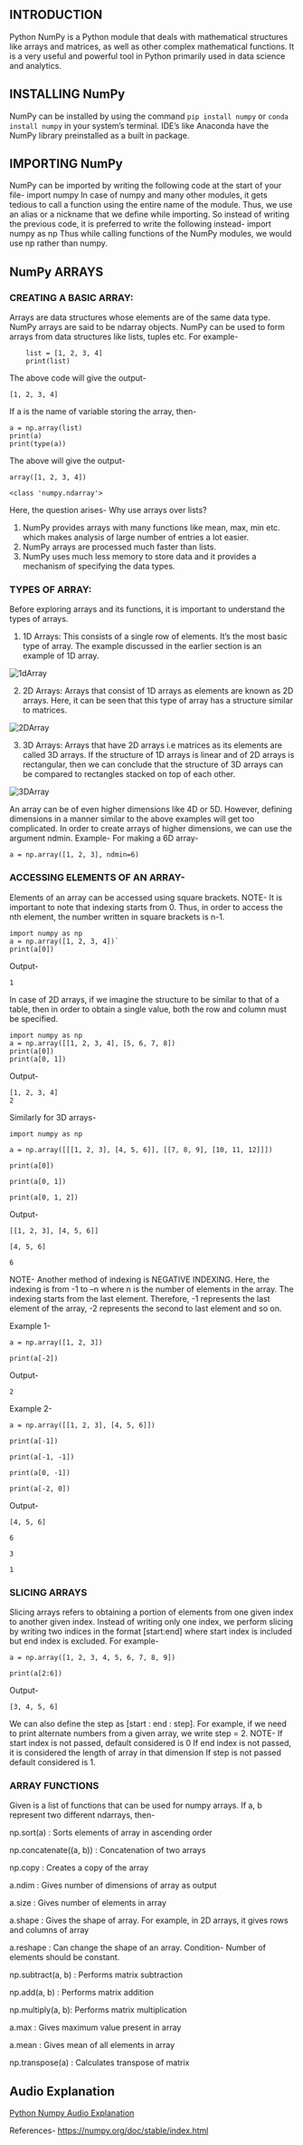 ## INTRODUCTION
Python NumPy is a Python module that deals with mathematical structures like arrays and matrices, as well as other complex mathematical functions. It is a very useful and powerful tool in Python primarily used in data science and analytics.

## INSTALLING NumPy
NumPy can be installed by using the command
` pip install numpy `
or 
` conda install numpy `
in your system’s terminal.
IDE’s like Anaconda have the NumPy library preinstalled as a built in package.

## IMPORTING NumPy
NumPy can be imported by writing the following code at the start of your file-
import numpy
In case of numpy and many other modules, it gets tedious to call a function using the entire name of the module. Thus, we use an alias or a nickname that we define while importing.
So instead of writing the previous code, it is preferred to write the following instead-
import numpy as np
Thus while calling functions of the NumPy modules, we would use np rather than numpy.

## NumPy ARRAYS
### CREATING A BASIC ARRAY:
Arrays are data structures whose elements are of the same data type. NumPy arrays are said to be ndarray objects.
NumPy can be used to form arrays from data structures like lists, tuples etc.
For example-

``` 
    list = [1, 2, 3, 4]
    print(list) 
```

The above code will give the output-

```
[1, 2, 3, 4]
```

If a is the name of variable storing the array, then-

```
a = np.array(list)
print(a)
print(type(a))
```

The above will give the output-

```
array([1, 2, 3, 4])

<class 'numpy.ndarray'>
```

Here, the question arises- Why use arrays over lists?
1.	NumPy provides arrays with many functions like mean, max, min etc. which makes analysis of large number of entries a lot easier. 
2.	NumPy arrays are processed much faster than lists.
3.	NumPy uses much less memory to store data and it provides a mechanism of specifying the data types.

### TYPES OF ARRAY:
Before exploring arrays and its functions, it is important to understand the types of arrays.
1.	1D Arrays: This consists of a single row of elements. It’s the most basic type of array. The example discussed in the earlier section is an example of 1D array.

![1dArray](https://github.com/mridu-pant/winter-of-contributing/blob/a7e26f4431489348569e61e2957be992ea4104a2/Python/Python_Numpy/Audio/images/python%20numpy%201d.jpg)

2.	2D Arrays: Arrays that consist of 1D arrays as elements are known as 2D arrays. Here, it can be seen that this type of array has a structure similar to matrices. 

![2DArray](https://github.com/mridu-pant/winter-of-contributing/blob/a7e26f4431489348569e61e2957be992ea4104a2/Python/Python_Numpy/Audio/images/python%20numpy%202d.jpg)

3.	3D Arrays: Arrays that have 2D arrays i.e matrices as its elements are called 3D arrays. 
If the structure of 1D arrays is linear and of 2D arrays is rectangular, then we can conclude that the structure of 3D arrays can be compared to rectangles stacked on top of each other.

![3DArray](https://github.com/mridu-pant/winter-of-contributing/blob/a7e26f4431489348569e61e2957be992ea4104a2/Python/Python_Numpy/Audio/images/python%20numpy%203d.jpg)

An array can be of even higher dimensions like 4D or 5D. However, defining dimensions in a manner similar to the above examples will get too complicated.
In order to create arrays of higher dimensions, we can use the argument ndmin.
Example-
For making a 6D array-

``` 
a = np.array([1, 2, 3], ndmin=6)
```

### ACCESSING ELEMENTS OF AN ARRAY-
Elements of an array can be accessed using square brackets.
NOTE- It is important to note that indexing starts from 0. Thus, in order to access the nth element, the number written in square brackets is n-1.

```
import numpy as np
a = np.array([1, 2, 3, 4])`
print(a[0])
```

Output-

```
1
```

In case of 2D arrays, if we imagine the structure to be similar to that of a table, then in order to obtain a single value, both the row and column must be specified.

```
import numpy as np
a = np.array([[1, 2, 3, 4], [5, 6, 7, 8])
print(a[0])
print(a[0, 1])
```

Output-

```
[1, 2, 3, 4]
2
```

Similarly for 3D arrays-

```
import numpy as np

a = np.array([[[1, 2, 3], [4, 5, 6]], [[7, 8, 9], [10, 11, 12]]])

print(a[0])

print(a[0, 1])

print(a[0, 1, 2])
```

Output-

```
[[1, 2, 3], [4, 5, 6]]

[4, 5, 6]

6
```

NOTE- Another method of indexing is NEGATIVE INDEXING.
Here, the indexing is from -1 to –n where n is the number of elements in the array. The indexing starts from the last element. Therefore, -1 represents the last element of the array, -2 represents the second to last element and so on.

Example 1-

```
a = np.array([1, 2, 3])

print(a[-2])
```

Output-
```
2
```

Example 2-
```
a = np.array([[1, 2, 3], [4, 5, 6]])

print(a[-1])

print(a[-1, -1])

print(a[0, -1])

print(a[-2, 0])
```

Output-

```
[4, 5, 6]

6

3

1
```

### SLICING ARRAYS
Slicing arrays refers to obtaining a portion of elements from one given index to another given index.
Instead of writing only one index, we perform slicing by writing two indices in the format [start:end] where start index is included but end index is excluded. For example-

```
a = np.array([1, 2, 3, 4, 5, 6, 7, 8, 9])

print(a[2:6])
```

Output-

```
[3, 4, 5, 6]
```

We can also define the step as [start : end : step]. For example, if we need to print alternate numbers from a given array, we write step = 2.
NOTE- If start index is not passed, default considered is 0
             If end index is not passed, it is considered the length of array in that dimension
             If step is not passed default considered is 1. 

### ARRAY FUNCTIONS
Given is a list of functions that can be used for numpy arrays. If a, b represent two different ndarrays, then-

np.sort(a) : Sorts elements of array in ascending order

np.concatenate((a, b)) : Concatenation of two arrays

np.copy : Creates a copy of the array

a.ndim : Gives number of dimensions of array as output

a.size : Gives number of elements in array

a.shape : Gives the shape of array. For example, in 2D arrays, it gives rows and columns of array

a.reshape : Can change the shape of an array. Condition- Number of elements should be constant.

np.subtract(a, b) : Performs matrix subtraction

np.add(a, b) : Performs matrix addition

np.multiply(a, b): Performs matrix multiplication

a.max : Gives maximum value present in array

a.mean : Gives mean of all elements in array

np.transpose(a) : Calculates transpose of matrix

## Audio Explanation
[Python Numpy Audio Explanation](https://drive.google.com/drive/folders/1yRUivvJlasIN8kRZarDrNQjIKYIIy8xe?usp=sharing)

References-
https://numpy.org/doc/stable/index.html
